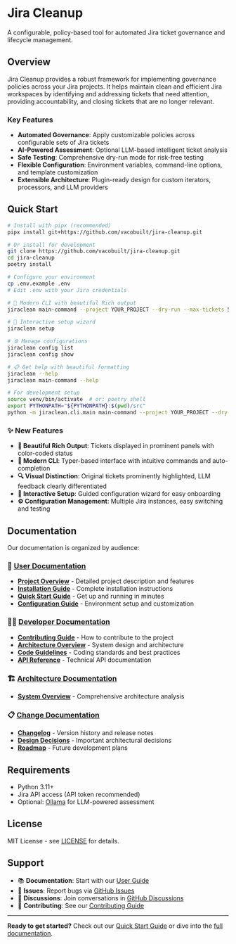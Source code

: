 # Jira Cleanup

A configurable, policy-based tool for automated Jira ticket governance and lifecycle management.

## Overview

Jira Cleanup provides a robust framework for implementing governance policies across your Jira projects. It helps maintain clean and efficient Jira workspaces by identifying and addressing tickets that need attention, providing accountability, and closing tickets that are no longer relevant.

### Key Features

- **Automated Governance**: Apply customizable policies across configurable sets of Jira tickets
- **AI-Powered Assessment**: Optional LLM-based intelligent ticket analysis
- **Safe Testing**: Comprehensive dry-run mode for risk-free testing
- **Flexible Configuration**: Environment variables, command-line options, and template customization
- **Extensible Architecture**: Plugin-ready design for custom iterators, processors, and LLM providers

## Quick Start

```bash
# Install with pipx (recommended)
pipx install git+https://github.com/vacobuilt/jira-cleanup.git

# Or install for development
git clone https://github.com/vacobuilt/jira-cleanup.git
cd jira-cleanup
poetry install

# Configure your environment
cp .env.example .env
# Edit .env with your Jira credentials

# 🎯 Modern CLI with beautiful Rich output
jiraclean main-command --project YOUR_PROJECT --dry-run --max-tickets 5

# 🚀 Interactive setup wizard
jiraclean setup

# ⚙️ Manage configurations
jiraclean config list
jiraclean config show

# 📋 Get help with beautiful formatting
jiraclean --help
jiraclean main-command --help

# For development setup
source venv/bin/activate  # or: poetry shell
export PYTHONPATH="${PYTHONPATH}:$(pwd)/src"
python -m jiraclean.cli.main main-command --project YOUR_PROJECT --dry-run
```

### ✨ New Features

- **🎨 Beautiful Rich Output**: Tickets displayed in prominent panels with color-coded status
- **🎯 Modern CLI**: Typer-based interface with intuitive commands and auto-completion
- **🔍 Visual Distinction**: Original tickets prominently highlighted, LLM feedback clearly differentiated
- **🚀 Interactive Setup**: Guided configuration wizard for easy onboarding
- **⚙️ Configuration Management**: Multiple Jira instances, easy switching and testing

## Documentation

Our documentation is organized by audience:

### 📖 [User Documentation](docs/user/)
- **[Project Overview](docs/user/README.md)** - Detailed project description and features
- **[Installation Guide](docs/user/installation.md)** - Complete installation instructions
- **[Quick Start Guide](docs/user/quickstart.md)** - Get up and running in minutes
- **[Configuration Guide](docs/user/configuration.md)** - Environment setup and customization

### 👩‍💻 [Developer Documentation](docs/developer/)
- **[Contributing Guide](docs/developer/contributing.md)** - How to contribute to the project
- **[Architecture Overview](docs/developer/architecture.md)** - System design and architecture
- **[Code Guidelines](docs/developer/code-guidelines.md)** - Coding standards and best practices
- **[API Reference](docs/developer/api-reference.md)** - Technical API documentation

### 🏗️ [Architecture Documentation](docs/architecture/)
- **[System Overview](docs/architecture/overview.md)** - Comprehensive architecture analysis

### 📋 [Change Documentation](docs/changes/)
- **[Changelog](docs/changes/changelog.md)** - Version history and release notes
- **[Design Decisions](docs/changes/design-decisions.md)** - Important architectural decisions
- **[Roadmap](docs/changes/roadmap.md)** - Future development plans

## Requirements

- Python 3.11+
- Jira API access (API token recommended)
- Optional: [Ollama](https://ollama.ai/) for LLM-powered assessment

## License

MIT License - see [LICENSE](LICENSE) for details.

## Support

- 📚 **Documentation**: Start with our [User Guide](docs/user/README.md)
- 🐛 **Issues**: Report bugs via [GitHub Issues](https://github.com/vacobuilt/jira-cleanup/issues)
- 💬 **Discussions**: Join conversations in [GitHub Discussions](https://github.com/vacobuilt/jira-cleanup/discussions)
- 🤝 **Contributing**: See our [Contributing Guide](docs/developer/contributing.md)

---

**Ready to get started?** Check out our [Quick Start Guide](docs/user/quickstart.md) or dive into the [full documentation](docs/).
